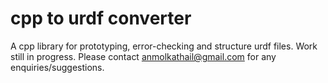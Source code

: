 # cpp to urdf converter

A cpp library for prototyping, error-checking and structure urdf files.
Work still in progress. Please contact anmolkathail@gmail.com for any enquiries/suggestions. 
